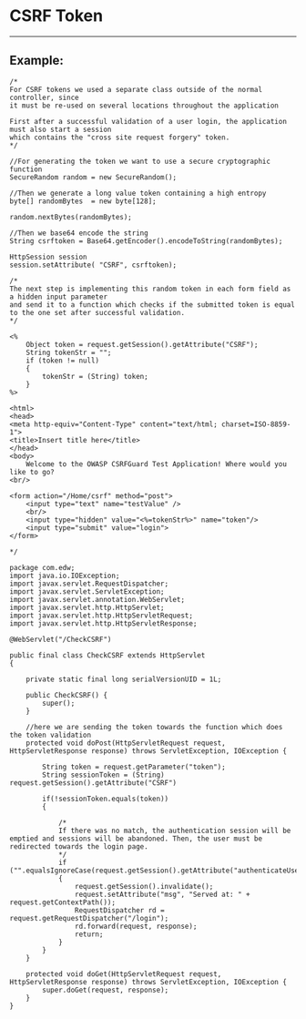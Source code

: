 # CSRF Token 
-------

## Example:


	/*
	For CSRF tokens we used a separate class outside of the normal controller, since
	it must be re-used on several locations throughout the application

	First after a successful validation of a user login, the application must also start a session
	which contains the "cross site request forgery" token.
	*/

	//For generating the token we want to use a secure cryptographic function
	SecureRandom random = new SecureRandom();

	//Then we generate a long value token containing a high entropy
	byte[] randomBytes  = new byte[128];

	random.nextBytes(randomBytes);

	//Then we base64 encode the string
	String csrftoken = Base64.getEncoder().encodeToString(randomBytes);

	HttpSession session 
	session.setAttribute( "CSRF", csrftoken);

	/*
	The next step is implementing this random token in each form field as a hidden input parameter
	and send it to a function which checks if the submitted token is equal to the one set after successful validation.
	*/

	<%
		Object token = request.getSession().getAttribute("CSRF");
		String tokenStr = "";
		if (token != null)
		{
			tokenStr = (String) token;
		}		 
	%>

	<html>
	<head>
	<meta http-equiv="Content-Type" content="text/html; charset=ISO-8859-1">
	<title>Insert title here</title>
	</head>
	<body>
		Welcome to the OWASP CSRFGuard Test Application! Where would you like to go?
	<br/>

	<form action="/Home/csrf" method="post">
		<input type="text" name="testValue" /> 
		<br/> 
		<input type="hidden" value="<%=tokenStr%>" name="token"/>
		<input type="submit" value="login">
	</form>

	*/

	package com.edw;
	import java.io.IOException;
	import javax.servlet.RequestDispatcher;
	import javax.servlet.ServletException;
	import javax.servlet.annotation.WebServlet;
	import javax.servlet.http.HttpServlet;
	import javax.servlet.http.HttpServletRequest;
	import javax.servlet.http.HttpServletResponse;

	@WebServlet("/CheckCSRF")

	public final class CheckCSRF extends HttpServlet
	{

		private static final long serialVersionUID = 1L;

		public CheckCSRF() {
			super();
		}

		//here we are sending the token towards the function which does the token validation    
		protected void doPost(HttpServletRequest request, HttpServletResponse response) throws ServletException, IOException {

			String token = request.getParameter("token");
			String sessionToken = (String) request.getSession().getAttribute("CSRF")

			if(!sessionToken.equals(token))
			{ 

				/*
				If there was no match, the authentication session will be emptied and sessions will be abandoned. Then, the user must be redirected towards the login page.
				*/		
				if ("".equalsIgnoreCase(request.getSession().getAttribute("authenticateUser")))
				{
					request.getSession().invalidate();
					request.setAttribute("msg", "Served at: " + request.getContextPath());
					RequestDispatcher rd =  request.getRequestDispatcher("/login");
					rd.forward(request, response);
					return;
				}
			}	
		}

		protected void doGet(HttpServletRequest request, HttpServletResponse response) throws ServletException, IOException {
			super.doGet(request, response);
		}
    }

